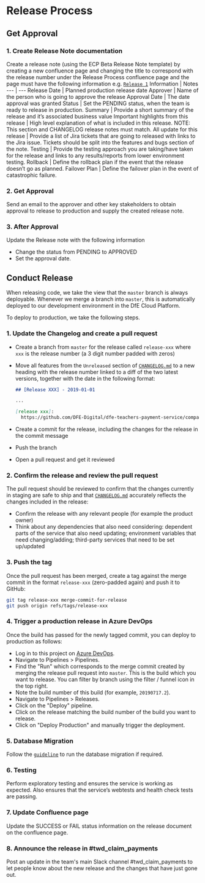 # Release Process

## Get Approval

### 1. Create Release Note documentation

Create a release note (using the ECP Beta Release Note template) by creating a
new confluence page and changing the title to correspond with the release number
under the Release Process confluence page and the page must have the following
information e.g.
[`Release 1`](https://dfedigital.atlassian.net/wiki/spaces/TP/pages/3021406211/Release+1)
Information | Notes --- | --- Release Date | Planned production release date
Approver | Name of the person who is going to approve the release Approval Date
| The date approval was granted Status | Set the PENDING status, when the team
is ready to release in production. Summary | Provide a short summary of the
release and it’s associated business value Important highlights from this
release | High level explanation of what is included in this release. NOTE: This
section and CHANGELOG release notes must match. All update for this release |
Provide a list of Jira tickets that are going to released with links to the Jira
issue. Tickets should be split into the features and bugs section of the note.
Testing | Provide the testing approach you are taking/have taken for the release
and links to any results/reports from lower environment testing. Rollback |
Define the rollback plan if the event that the release doesn’t go as planned.
Failover Plan | Define the failover plan in the event of catastrophic failure.

### 2. Get Approval

Send an email to the approver and other key stakeholders to obtain approval to
release to production and supply the created release note.

### 3. After Approval

Update the Release note with the following information

- Change the status from PENDING to APPROVED
- Set the approval date.

## Conduct Release

When releasing code, we take the view that the `master` branch is always
deployable. Whenever we merge a branch into `master`, this is automatically
deployed to our development environment in the DfE Cloud Platform.

To deploy to production, we take the following steps.

### 1. Update the Changelog and create a pull request

- Create a branch from `master` for the release called `release-xxx` where `xxx`
  is the release number (a 3 digit number padded with zeros)
- Move all features from the `Unreleased` section of
  [`CHANGELOG.md`](../CHANGELOG.md) to a new heading with the release number
  linked to a diff of the two latest versions, together with the date in the
  following format:

  ```markdown
  ## [Release XXX] - 2019-01-01

  ...

  [release xxx]:
    https://github.com/DFE-Digital/dfe-teachers-payment-service/compare/previous-release...release-xxx
  ```

- Create a commit for the release, including the changes for the release in the
  commit message
- Push the branch
- Open a pull request and get it reviewed

### 2. Confirm the release and review the pull request

The pull request should be reviewed to confirm that the changes currently in
staging are safe to ship and that [`CHANGELOG.md`](../CHANGELOG.md) accurately
reflects the changes included in the release:

- Confirm the release with any relevant people (for example the product owner)
- Think about any dependencies that also need considering: dependent parts of
  the service that also need updating; environment variables that need
  changing/adding; third-party services that need to be set up/updated

### 3. Push the tag

Once the pull request has been merged, create a tag against the merge commit in
the format `release-xxx` (zero-padded again) and push it to GitHub:

```sh
git tag release-xxx merge-commit-for-release
git push origin refs/tags/release-xxx
```

### 4. Trigger a production release in Azure DevOps

Once the build has passed for the newly tagged commit, you can deploy to
production as follows:

- Log in to this project on
  [Azure DevOps](https://dev.azure.com/dfe-ssp/S118-Teacher-Payments-Service).
- Navigate to Pipelines > Pipelines.
- Find the "Run" which corresponds to the merge commit created by merging the
  release pull request into `master`. This is the build which you want to
  release. You can filter by branch using the filter / funnel icon in the top
  right.
- Note the build number of this build (for example, `20190717.2`).
- Navigate to Pipelines > Releases.
- Click on the "Deploy" pipeline.
- Click on the release matching the build number of the build you want to
  release.
- Click on "Deploy Production" and manually trigger the deployment.

### 5. Database Migration

Follow the
[`guideline`](https://github.com/DFE-Digital/claim-additional-payments-for-teaching/blob/master/README.md#creating-data-migrations)
to run the database migration if required.

### 6. Testing

Perform exploratory testing and ensures the service is working as expected. Also
ensures that the service’s webtests and health check tests are passing.

### 7. Update Confluence page

Update the SUCCESS or FAIL status information on the release document on the
confluence page.

### 8. Announce the release in #twd_claim_payments

Post an update in the team's main Slack channel #twd_claim_payments to let
people know about the new release and the changes that have just gone out.
